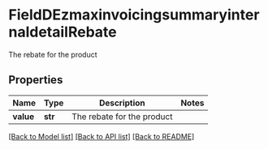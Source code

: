 # FieldDEzmaxinvoicingsummaryinternaldetailRebate

The rebate for the product

## Properties
Name | Type | Description | Notes
------------ | ------------- | ------------- | -------------
**value** | **str** | The rebate for the product | 

[[Back to Model list]](../README.md#documentation-for-models) [[Back to API list]](../README.md#documentation-for-api-endpoints) [[Back to README]](../README.md)


